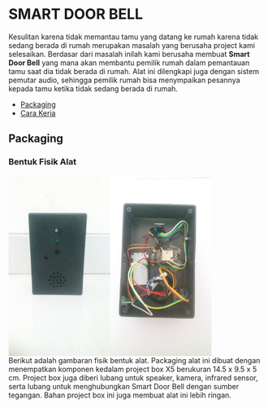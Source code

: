 # SMART DOOR BELL

Kesulitan karena tidak memantau tamu yang datang ke rumah karena tidak sedang berada di rumah merupakan masalah yang berusaha project kami selesaikan. Berdasar dari masalah inilah kami berusaha membuat **Smart Door Bell** yang mana akan membantu pemilik rumah dalam pemantauan tamu saat dia tidak berada di rumah. Alat ini dilengkapi juga dengan sistem pemutar audio, sehingga pemilik rumah bisa menympaikan pesannya kepada tamu ketika tidak sedang berada di rumah.

<ul>
  <li><a href="#Packaging">Packaging</a>
  <li><a href="#software_module">Cara Kerja</a>
</ul>

## Packaging
<a href="#Packaging"></a>
### Bentuk Fisik Alat
<div style="display: flex">
  <img src="https://github.com/charlesLangko1234/Smart-Door-Bell/blob/main/Documentation/211562.jpg" alt="Bentuk Luar Alat" style="width: 200px;"/>
  <img src="https://github.com/charlesLangko1234/Smart-Door-Bell/blob/main/Documentation/Bagian%20Dalam%20Alat.jpg" alt="Bagian Dalam Alat" style="width: 200px;"/>
</div>
<div>
  Berikut adalah gambaran fisik bentuk alat. Packaging alat ini dibuat dengan menempatkan komponen kedalam project box X5 berukuran 14.5 x 9.5 x 5 cm. Project box juga diberi lubang untuk speaker, kamera, infrared sensor, serta lubang untuk menghubungkan Smart Door Bell dengan sumber tegangan. Bahan project box ini juga membuat alat ini lebih ringan. 
</div>  



